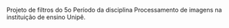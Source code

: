 Projeto de filtros do 5o Período da disciplina Processamento de imagens na instituição de ensino Unipê.

